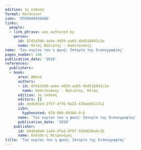 ```yaml
---
edition: 1η έκδοση
format: Hardcover
isbn: '9789609936606'
links:
  people:
  - link_phrase: was authored by
    person:
      id: 87d1d3d6-aebe-4d59-aa65-4bd51b042c3a
      name: Ηλίας Βολιώτης - Καπετανάκης
name: 'Του κυρίου του η φωνή: Ιστορία της δισκογραφίας'
pages_number: 346
publication_date: '2010'
references:
  publishers:
  - book:
      area: Αθήνα
      authors:
      - id: 87d1d3d6-aebe-4d59-aa65-4bd51b042c3a
        name: Καπετανάκης - Βολιώτης, Ηλίας
      edition: 1η έκδοση
      editors: []
      id: dedbd5e3-2f57-4ff6-9a22-430aeb9117a1
      isbn:
        hyphenated: 978-960-99366-0-6
      name: 'Του κυρίου του η φωνή: Ιστορία της δισκογραφίας'
      publication_date: '2010'
    publisher:
      id: 0d40a6e0-1a44-4fed-8797-92b9636e4c2b
      name: Εκδόσεις Μετρονόμος
title: 'Του κυρίου του η φωνή: Ιστορία της δισκογραφίας'
---
```


